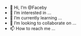 - 👋 Hi, I’m @Faceby
- 👀 I’m interested in ...
- 🌱 I’m currently learning ...
- 💞️ I’m looking to collaborate on ...
- 📫 How to reach me ...

<!---
Faceby/Faceby is a ✨ special ✨ repository because its `README.md` (this file) appears on your GitHub profile.
You can click the Preview link to take a look at your changes.
--->
